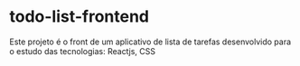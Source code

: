 # todo-list-frontend
Este projeto é o front de um aplicativo de lista de tarefas desenvolvido para o estudo das tecnologias: Reactjs, CSS
